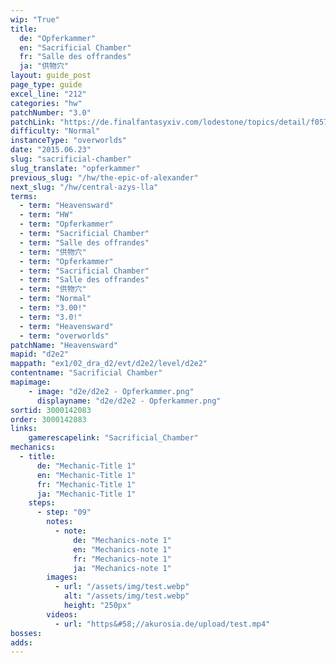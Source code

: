 ```yaml
---
wip: "True"
title:
  de: "Opferkammer"
  en: "Sacrificial Chamber"
  fr: "Salle des offrandes"
  ja: "供物穴"
layout: guide_post
page_type: guide
excel_line: "212"
categories: "hw"
patchNumber: "3.0"
patchLink: "https://de.finalfantasyxiv.com/lodestone/topics/detail/f0575b82a639492e5a70e34d823d77bddcb7f686"
difficulty: "Normal"
instanceType: "overworlds"
date: "2015.06.23"
slug: "sacrificial-chamber"
slug_translate: "opferkammer"
previous_slug: "/hw/the-epic-of-alexander"
next_slug: "/hw/central-azys-lla"
terms:
  - term: "Heavensward"
  - term: "HW"
  - term: "Opferkammer"
  - term: "Sacrificial Chamber"
  - term: "Salle des offrandes"
  - term: "供物穴"
  - term: "Opferkammer"
  - term: "Sacrificial Chamber"
  - term: "Salle des offrandes"
  - term: "供物穴"
  - term: "Normal"
  - term: "3.00!"
  - term: "3.0!"
  - term: "Heavensward"
  - term: "overworlds"
patchName: "Heavensward"
mapid: "d2e2"
mappath: "ex1/02_dra_d2/evt/d2e2/level/d2e2"
contentname: "Sacrificial Chamber"
mapimage:
    - image: "d2e/d2e2 - Opferkammer.png"
      displayname: "d2e/d2e2 - Opferkammer.png"
sortid: 3000142083
order: 3000142083
links:
    gamerescapelink: "Sacrificial_Chamber"
mechanics:
  - title:
      de: "Mechanic-Title 1"
      en: "Mechanic-Title 1"
      fr: "Mechanic-Title 1"
      ja: "Mechanic-Title 1"
    steps:
      - step: "09"
        notes:
          - note:
              de: "Mechanics-note 1"
              en: "Mechanics-note 1"
              fr: "Mechanics-note 1"
              ja: "Mechanics-note 1"
        images:
          - url: "/assets/img/test.webp"
            alt: "/assets/img/test.webp"
            height: "250px"
        videos:
          - url: "https&#58;//akurosia.de/upload/test.mp4"
bosses:
adds:
---
```


